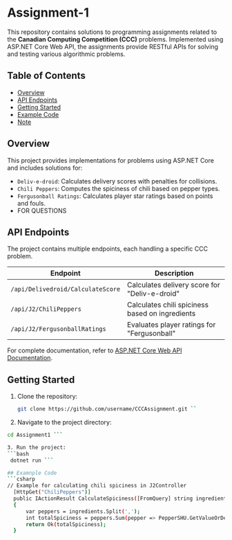 # Assignment-1

This repository contains solutions to programming assignments related to the **Canadian Computing Competition (CCC)** problems. Implemented using ASP.NET Core Web API, the assignments provide RESTful APIs for solving and testing various algorithmic problems.

## Table of Contents

- [Overview](#overview)
- [API Endpoints](#api-endpoints)
- [Getting Started](#getting-started)
- [Example Code](#example-code)
- [Note](#note)

## Overview

This project provides implementations for problems using ASP.NET Core and includes solutions for:
- `Deliv-e-droid`: Calculates delivery scores with penalties for collisions.
- `Chili Peppers`: Computes the spiciness of chili based on pepper types.
- `Fergusonball Ratings`: Calculates player star ratings based on points and fouls.
- FOR QUESTIONS

## API Endpoints

The project contains multiple endpoints, each handling a specific CCC problem.

| Endpoint | Description |
| -------- | ----------- |
| `/api/Delivedroid/CalculateScore` | Calculates delivery score for "Deliv-e-droid" |
| `/api/J2/ChiliPeppers` | Calculates chili spiciness based on ingredients |
| `/api/J2/FergusonballRatings` | Evaluates player ratings for "Fergusonball" |

For complete documentation, refer to [ASP.NET Core Web API Documentation](https://learn.microsoft.com/en-us/aspnet/core/web-api/).

## Getting Started

1. Clone the repository:
   ```bash
   git clone https://github.com/username/CCCAssignment.git ``

2. Navigate to the project directory:
  ```bash
  cd Assignment1 ```

3. Run the project:
  ```bash
   dotnet run ```

## Examnple Code
```csharp
// Example for calculating chili spiciness in J2Controller
    [HttpGet("ChiliPeppers")]
    public IActionResult CalculateSpiciness([FromQuery] string ingredients)
    {
        var peppers = ingredients.Split(',');
        int totalSpiciness = peppers.Sum(pepper => PepperSHU.GetValueOrDefault(pepper.Trim(), 0));
        return Ok(totalSpiciness);
    }
```
